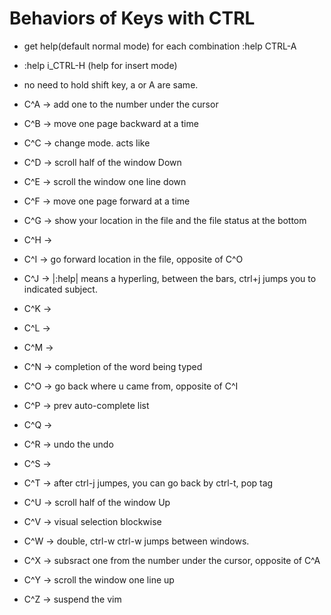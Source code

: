# Behaviors of Keys with CTRL
* get help(default normal mode) for each combination :help CTRL-A
- :help i_CTRL-H (help for insert mode)
- no need to hold shift key, a or A are same.

- C^A -> add one to the number under the cursor
- C^B -> move one page backward at a time
- C^C -> change mode. acts like <ESC>
- C^D -> scroll half of the window Down
- C^E -> scroll the window one line down
- C^F -> move one page forward at a time
- C^G -> show your location in the file and the file status at the bottom
- C^H ->
- C^I -> go forward location in the file, opposite of C^O
- C^J -> |:help| means a hyperling, between the bars, ctrl+j jumps you to indicated subject.
- C^K ->
- C^L ->
- C^M ->
- C^N -> completion of the word being typed
- C^O -> go back where u came from, opposite of C^I
- C^P -> prev auto-complete list
- C^Q ->
- C^R -> undo the undo
- C^S ->
- C^T -> after ctrl-j jumpes, you can go back by ctrl-t, pop tag
- C^U -> scroll half of the window Up
- C^V -> visual selection blockwise
- C^W -> double, ctrl-w ctrl-w jumps between windows.
- C^X -> subsract one from the number under the cursor, opposite of C^A
- C^Y -> scroll the window one line up
- C^Z -> suspend the vim

